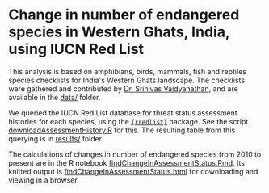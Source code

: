 # Change in number of endangered species in Western Ghats, India, using IUCN Red List

This analysis is based on amphibians, birds, mammals, fish and reptiles species checklists for India's Western Ghats landscape. The checklists were gathered and contributed by [Dr. Srinivas Vaidyanathan](http://www.feralindia.org/user/73), and are available in the [data/](https://github.com/pskoulgi/iucn-redlist-species-analysis/tree/master/data) folder.

We queried the IUCN Red List database for threat status assessment histories for each species, using the [`{rredlist}`](https://docs.ropensci.org/rredlist/) package. See the script [downloadAssessmentHistory.R](https://github.com/pskoulgi/iucn-redlist-species-analysis/blob/master/downloadAssessmentHistory.R) for this. The resulting table from this querying is in [results/](https://github.com/pskoulgi/iucn-redlist-species-analysis/tree/master/results) folder.

The calculations of changes in number of endangered species from 2010 to present are in the R notebook [findChangeInAssessmentStatus.Rmd](https://github.com/pskoulgi/iucn-redlist-species-analysis/blob/master/findChangeInAssessmentStatus.Rmd). Its knitted output is [findChangeInAssessmentStatus.html](https://github.com/pskoulgi/iucn-redlist-species-analysis/blob/master/findChangeInAssessmentStatus.html) for downloading and viewing in a browser.
